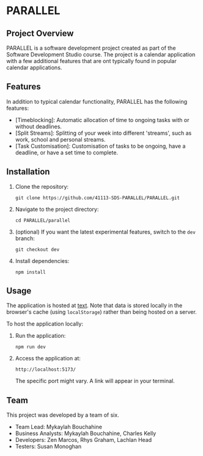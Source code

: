 # PARALLEL

## Project Overview

PARALLEL is a software development project created as part of the Software Development Studio course. The project is a calendar application with a few additional features that are ont typically found in popular calendar applications.

## Features

In addition to typical calendar functionality, PARALLEL has the following features:

- [Timeblocking]: Automatic allocation of time to ongoing tasks with or without deadlines.
- [Split Streams]: Splitting of your week into different 'streams', such as work, school and personal streams.
- [Task Customisation]: Customisation of tasks to be ongoing, have a deadline, or have a set time to complete.

## Installation

1. Clone the repository:
   ```
   git clone https://github.com/41113-SDS-PARALLEL/PARALLEL.git
   ```
2. Navigate to the project directory:
   ```
   cd PARALLEL/parallel
   ```
3. (optional) If you want the latest experimental features, switch to the `dev` branch:
   ```
   git checkout dev
   ```
4. Install dependencies:
   ```
   npm install
   ```

## Usage

The application is hosted at [text](https://41113-sds-parallel.github.io/PARALLEL/). Note that data is stored locally in the browser's cache (using `localStorage`) rather than being hosted on a server.

To host the application locally:

1. Run the application:
   ```
   npm run dev
   ```
2. Access the application at:
   ```
   http://localhost:5173/
   ```
   The specific port might vary. A link will appear in your terminal.

## Team

This project was developed by a team of six.

- Team Lead: Mykaylah Bouchahine
- Business Analysts: Mykaylah Bouchahine, Charles Kelly
- Developers: Zen Marcos, Rhys Graham, Lachlan Head
- Testers: Susan Monoghan
